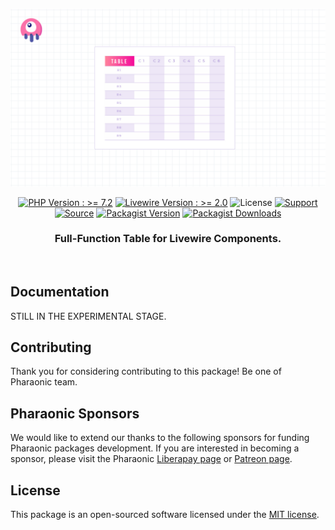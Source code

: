 <p align="center"><a href="https://pharaonic.io" target="_blank"><img src="https://raw.githubusercontent.com/Pharaonic/logos/main/livewire/table.jpg"></a></p>

<p align="center">
  <a href="https://php.net" target="_blank"><img src="https://img.shields.io/static/v1?label=PHP&message=%3E=7.2&color=blue&style=flat-square" alt="PHP Version : >= 7.2"></a>
  <a href="https://laravel-livewire.com" target="_blank"><img src="https://img.shields.io/static/v1?label=Livewire&message=2.0&color=fb70a9&style=flat-square" alt="Livewire Version : >= 2.0"></a>
  <img src="https://img.shields.io/static/v1?label=License&message=MIT&color=brightgreen&style=flat-square" alt="License">
  <a href="https://liberapay.com/Pharaonic" target="_blank"><img src="https://img.shields.io/liberapay/receives/Pharaonic?color=gold&label=Support&style=flat-square" alt="Support"></a>
  <br>
  <a href="https://packagist.org/packages/Pharaonic/livewire-table" target="_blank"><img src="https://img.shields.io/static/v1?label=Packagist&message=pharaonic/livewire-table&color=blue&logo=packagist&logoColor=white" alt="Source"></a>
  <a href="https://packagist.org/packages/pharaonic/livewire-table" target="_blank"><img src="https://poser.pugx.org/pharaonic/livewire-table/v" alt="Packagist Version"></a>
  <a href="https://packagist.org/packages/pharaonic/livewire-table" target="_blank"><img src="https://poser.pugx.org/pharaonic/livewire-table/downloads" alt="Packagist Downloads"></a>
</p>

<h3 align="center">Full-Function Table for Livewire Components.</h3>
<br>

## Documentation

STILL IN THE EXPERIMENTAL STAGE.

## Contributing

Thank you for considering contributing to this package! Be one of Pharaonic team.

## Pharaonic Sponsors

We would like to extend our thanks to the following sponsors for funding Pharaonic packages development. If you are interested in becoming a sponsor, please visit the Pharaonic [Liberapay page](https://en.liberapay.com/Pharaonic) or [Patreon page](https://patreon.com/Pharaonic).

## License

This package is an open-sourced software licensed under the [MIT license](https://opensource.org/licenses/MIT).
